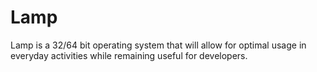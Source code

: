# Lamp
Lamp is a 32/64 bit operating system that will allow for optimal usage in everyday activities while remaining useful for developers.
